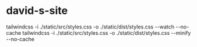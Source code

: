 # david-s-site

tailwindcss -i ./static/src/styles.css -o ./static/dist/styles.css --watch --no-cache
tailwindcss -i ./static/src/styles.css -o ./static/dist/styles.css --minify --no-cache